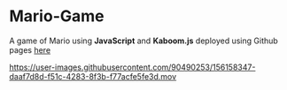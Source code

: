 # Mario-Game
A game of Mario using **JavaScript** and **Kaboom.js** deployed using Github pages [here](https://aroramrinaal.github.io/Mario-Game/)


https://user-images.githubusercontent.com/90490253/156158347-daaf7d8d-f51c-4283-8f3b-f77acfe5fe3d.mov

